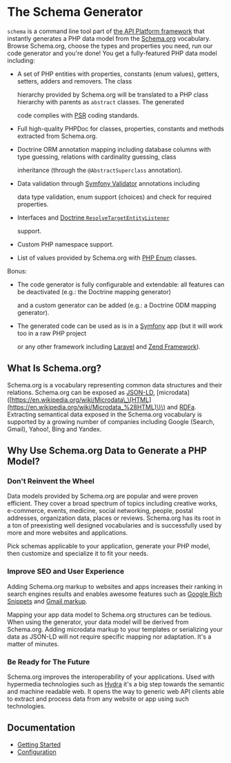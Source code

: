 # The Schema Generator

`schema` is a command line tool part of [the API Platform framework](https://api-platform.com) that instantly generates a PHP data model from the [Schema.org](http://schema.org) vocabulary. Browse Schema.org, choose the types and properties you need, run our code generator and you're done! You get a fully-featured PHP data model including:

* A set of PHP entities with properties, constants \(enum values\), getters, setters, adders and removers. The class

  hierarchy provided by Schema.org will be translated to a PHP class hierarchy with parents as `abstract` classes. The generated

  code complies with [PSR](http://www.php-fig.org/) coding standards.

* Full high-quality PHPDoc for classes, properties, constants and methods extracted from Schema.org.
* Doctrine ORM annotation mapping including database columns with type guessing, relations with cardinality guessing, class

  inheritance \(through the `@AbstractSuperclass` annotation\).

* Data validation through [Symfony Validator](http://symfony.com/doc/current/book/validation.html) annotations including

  data type validation, enum support \(choices\) and check for required properties.

* Interfaces and [Doctrine `ResolveTargetEntityListener`](https://www.doctrine-project.org/projects/doctrine-orm/en/current/cookbook/resolve-target-entity-listener.html)

  support.

* Custom PHP namespace support.
* List of values provided by Schema.org with [PHP Enum](https://github.com/myclabs/php-enum) classes.

Bonus:

* The code generator is fully configurable and extendable: all features can be deactivated \(e.g.: the Doctrine mapping generator\)

  and a custom generator can be added \(e.g.: a Doctrine ODM mapping generator\).

* The generated code can be used as is in a [Symfony](http://symfony.com) app \(but it will work too in a raw PHP project

  or any other framework including [Laravel](http://laravel.com) and [Zend Framework](http://framework.zend.com/)\).

## What Is Schema.org?

Schema.org is a vocabulary representing common data structures and their relations. Schema.org can be exposed as [JSON-LD](http://en.wikipedia.org/wiki/JSON-LD), \[microdata\]\([https://en.wikipedia.org/wiki/Microdata\_\(HTML](https://en.wikipedia.org/wiki/Microdata_%28HTML)\)\) and [RDFa](http://en.wikipedia.org/wiki/RDFa). Extracting semantical data exposed in the Schema.org vocabulary is supported by a growing number of companies including Google \(Search, Gmail\), Yahoo!, Bing and Yandex.

## Why Use Schema.org Data to Generate a PHP Model?

### Don't Reinvent the Wheel

Data models provided by Schema.org are popular and were proven efficient. They cover a broad spectrum of topics including creative works, e-commerce, events, medicine, social networking, people, postal addresses, organization data, places or reviews. Schema.org has its root in a ton of preexisting well designed vocabularies and is successfully used by more and more websites and applications.

Pick schemas applicable to your application, generate your PHP model, then customize and specialize it to fit your needs.

### Improve SEO and User Experience

Adding Schema.org markup to websites and apps increases their ranking in search engines results and enables awesome features such as [Google Rich Snippets](https://support.google.com/webmasters/answer/99170?hl=en) and [Gmail markup](https://developers.google.com/gmail/markup/overview).

Mapping your app data model to Schema.org structures can be tedious. When using the generator, your data model will be derived from Schema.org. Adding microdata markup to your templates or serializing your data as JSON-LD will not require specific mapping nor adaptation. It's a matter of minutes.

### Be Ready for The Future

Schema.org improves the interoperability of your applications. Used with hypermedia technologies such as [Hydra](http://www.hydra-cg.com/) it's a big step towards the semantic and machine readable web. It opens the way to generic web API clients able to extract and process data from any website or app using such technologies.

## Documentation

* [Getting Started](getting-started.md)
* [Configuration](configuration.md)

